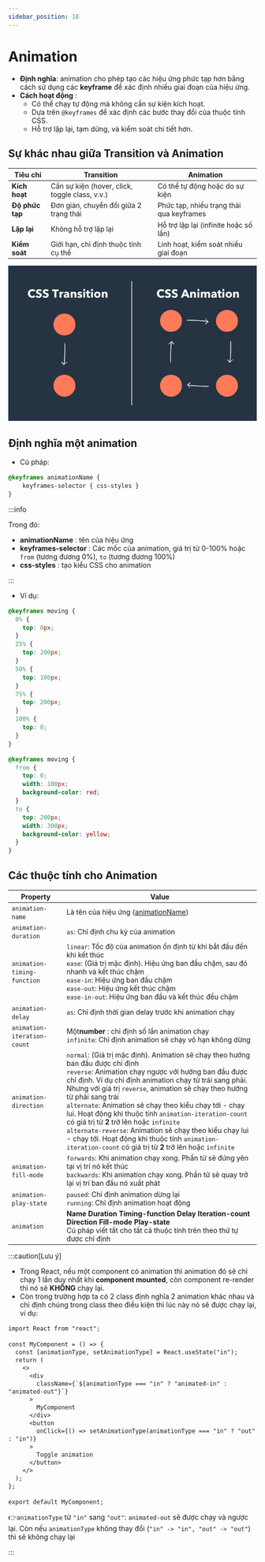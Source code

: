 ```yaml
---
sidebar_position: 18
---
```


# Animation

- **Định nghĩa**: animation cho phép tạo các hiệu ứng phức tạp hơn bằng cách sử dụng các **keyframe** để xác định nhiều giai đoạn của hiệu ứng.
- **Cách hoạt động** :
  - Có thể chạy tự động mà không cần sự kiện kích hoạt.
  - Dựa trên `@keyframes` để xác định các bước thay đổi của thuộc tính CSS.
  - Hỗ trợ lặp lại, tạm dừng, và kiểm soát chi tiết hơn.

## Sự khác nhau giữa Transition và Animation

| Tiêu chí        | Transition                                     | Animation                                |
| --------------- | ---------------------------------------------- | ---------------------------------------- |
| **Kích hoạt**   | Cần sự kiện (hover, click, toggle class, v.v.) | Có thể tự động hoặc do sự kiện           |
| **Độ phức tạp** | Đơn giản, chuyển đổi giữa 2 trạng thái         | Phức tạp, nhiều trạng thái qua keyframes |
| **Lặp lại**     | Không hỗ trợ lặp lại                           | Hỗ trợ lặp lại (infinite hoặc số lần)    |
| **Kiểm soát**   | Giới hạn, chỉ định thuộc tính cụ thể           | Linh hoạt, kiểm soát nhiều giai đoạn     |

![1695743254839](image/animation/1695743254839.png "Ảnh mô tả sự khác nhau giữa Transition với Animation")

## Định nghĩa một animation

- Cú pháp:

```css
@keyframes animationName {
    keyframes-selector { css-styles }
}
```

:::info

Trong đó:

- **animationName** : tên của hiệu ứng
- **keyframes-selector** : Các mốc của animation, giá trị từ 0-100% hoặc `from` (tương đương 0%), `to` (tương đương 100%)
- **css-styles** : tạo kiểu CSS cho animation

:::

- Ví dụ:

```css
@keyframes moving {
  0% {
    top: 0px;
  }
  25% {
    top: 200px;
  }
  50% {
    top: 100px;
  }
  75% {
    top: 200px;
  }
  100% {
    top: 0;
  }
}
```

```css
@keyframes moving {
  from {
    top: 0;
    width: 100px;
    background-color: red;
  }
  to {
    top: 200px;
    width: 300px;
    background-color: yellow;
  }
}
```

## Các thuộc tính cho Animation

| Property                    | Value                                                                                                                                                                                                                                                                                                                                                                                                                                                                                                                                                                                                                               |
| --------------------------- | ----------------------------------------------------------------------------------------------------------------------------------------------------------------------------------------------------------------------------------------------------------------------------------------------------------------------------------------------------------------------------------------------------------------------------------------------------------------------------------------------------------------------------------------------------------------------------------------------------------------------------------- |
| `animation-name`            | Là tên của hiệu ứng ([animationName](#định-nghĩa-một-animation))                                                                                                                                                                                                                                                                                                                                                                                                                                                                                                                                                                    |
| `animation-duration`        | `as`: Chỉ định chu kỳ của animation                                                                                                                                                                                                                                                                                                                                                                                                                                                                                                                                                                                                 |
| `animation-timing-function` | `linear`: Tốc độ của animation ổn định từ khi bắt đầu đến khi kết thúc<br />`ease`: (Giá trị mặc định). Hiệu ứng ban đầu chậm, sau đó nhanh và kết thúc chậm<br />`ease-in`: Hiệu ứng ban đầu chậm<br />`ease-out`: Hiệu ứng kết thúc chậm<br />`ease-in-out`: Hiệu ứng ban đầu và kết thúc đều chậm                                                                                                                                                                                                                                                                                                                                |
| `animation-delay`           | `as`: Chỉ định thời gian delay trước khi animation chạy                                                                                                                                                                                                                                                                                                                                                                                                                                                                                                                                                                             |
| `animation-iteration-count` | Một**number** : chỉ định số lần animation chạy<br />`infinite`: Chỉ định animation sẽ chạy vô hạn không dừng                                                                                                                                                                                                                                                                                                                                                                                                                                                                                                                        |
| `animation-direction`       | `normal`: (Giá trị mặc định). Animation sẽ chạy theo hướng ban đầu được chỉ định<br />`reverse`: Animation chạy ngược với hướng ban đầu được chỉ định. Ví dụ chỉ định animation chạy từ trái sang phải. Nhưng với giá trị `reverse`, animation sẽ chạy theo hướng từ phải sang trái<br />`alternate`: Animation sẽ chạy theo kiểu chạy tới - chạy lui. Hoạt động khi thuộc tính `animation-iteration-count` có giá trị từ **2** trở lên hoặc `infinite`<br />`alternate-reverse`: Animation sẽ chạy theo kiểu chạy lui - chạy tới. Hoạt động khi thuộc tính `animation-iteration-count` có giá trị từ **2** trở lên hoặc `infinite` |
| `animation-fill-mode`       | `forwards`: Khi animation chạy xong. Phần tử sẽ đứng yên tại vị trí nó kết thúc<br />`backwards`: Khi animation chạy xong. Phần tử sẽ quay trở lại vị trí ban đầu nó xuất phát                                                                                                                                                                                                                                                                                                                                                                                                                                                      |
| `animation-play-state`      | `paused`: Chỉ định animation dừng lại<br />`running`: Chỉ định animation hoạt động                                                                                                                                                                                                                                                                                                                                                                                                                                                                                                                                                  |
| `animation`                 | **Name** **Duration** **Timing-function** **Delay** **Iteration-count** **Direction** **Fill-mode** **Play-state** <br />Cú pháp viết tắt cho tất cả thuộc tính trên theo thứ tự được chỉ định                                                                                                                                                                                                                                                                                                                                                                                                                                      |

:::caution[Lưu ý]

- Trong React, nếu một component có animation thì animation đó sẽ chỉ chạy 1 lần duy nhất khi **component mounted**, còn component re-render thì nó sẽ **KHÔNG** chạy lại.
- Còn trong trường hợp ta có 2 class định nghĩa 2 animation khác nhau và chỉ định chúng trong class theo điều kiện thì lúc này nó sẽ được chạy lại, ví dụ:

```tsx
import React from "react";

const MyComponent = () => {
  const [animationType, setAnimationType] = React.useState("in");
  return (
    <>
      <div
        className={`${animationType === "in" ? "animated-in" : "animated-out"}`}
      >
        MyComponent
      </div>
      <button
        onClick={() => setAnimationType(animationType === "in" ? "out" : "in")}
      >
        Toggle animation
      </button>
    </>
  );
};

export default MyComponent;
```

👉`animationType` từ `"in"` sang `"out"`: `animated-out` sẽ được chạy và ngược lại. Còn nếu `animationType` không thay đổi (`"in" -> "in", "out" -> "out"`) thì sẽ không chạy lại

:::
